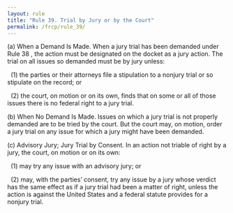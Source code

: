 ```yaml
---
layout: rule
title: "Rule 39. Trial by Jury or by the Court"
permalink: /frcp/rule_39/
---
```


(a) When a Demand Is Made. When a jury trial has been demanded under Rule 38 , the action must be designated on the docket as a jury action. The trial on all issues so demanded must be by jury unless:


&nbsp;&nbsp;(1) the parties or their attorneys file a stipulation to a nonjury trial or so stipulate on the record; or


&nbsp;&nbsp;(2) the court, on motion or on its own, finds that on some or all of those issues there is no federal right to a jury trial.


(b) When No Demand Is Made. Issues on which a jury trial is not properly demanded are to be tried by the court. But the court may, on motion, order a jury trial on any issue for which a jury might have been demanded.


(c) Advisory Jury; Jury Trial by Consent. In an action not triable of right by a jury, the court, on motion or on its own:


&nbsp;&nbsp;(1) may try any issue with an advisory jury; or


&nbsp;&nbsp;(2) may, with the parties’ consent, try any issue by a jury whose verdict has the same effect as if a jury trial had been a matter of right, unless the action is against the United States and a federal statute provides for a nonjury trial.